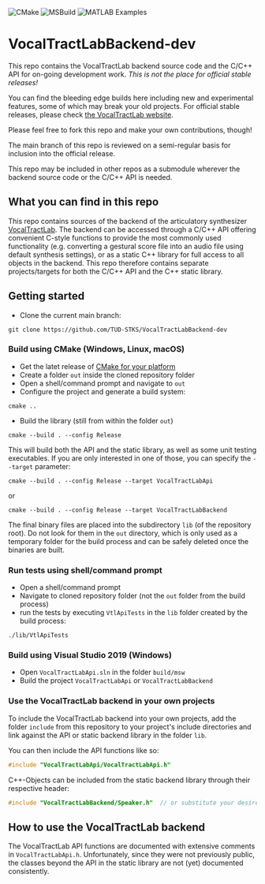 ![CMake](https://github.com/TUD-STKS/VocalTractLabBackend-dev/actions/workflows/cmake.yml/badge.svg) ![MSBuild](https://github.com/TUD-STKS/VocalTractLabBackend-dev/actions/workflows/msbuild.yml/badge.svg) ![MATLAB Examples](https://github.com/TUD-STKS/VocalTractLabBackend-dev/actions/workflows/matlab_examples.yml/badge.svg)

# VocalTractLabBackend-dev
This repo contains the VocalTractLab backend source code and the C/C++ API for on-going development work. *This is not the place for official stable releases!* 

You can find the bleeding edge builds here including new and experimental features, some of which may break your old projects. For official stable releases, please check [the VocalTractLab website](https://www.vocaltractlab.de).

Please feel free to fork this repo and make your own contributions, though! 

The main branch of this repo is reviewed on a semi-regular basis for inclusion into the official release.

This repo may be included in other repos as a submodule wherever the backend source code or the C/C++ API is needed.

## What you can find in this repo
This repo contains sources of the backend of the articulatory synthesizer [VocalTractLab](https://www.vocaltractlab.de). The backend can be accessed through a C/C++ API offering convenient C-style functions to provide the most commonly used functionality (e.g. converting a gestural score file into an audio file using default synthesis settings), or as a static C++ library for full access to all objects in the backend. This repo therefore contains separate projects/targets for both the C/C++ API and the C++ static library.

## Getting started
- Clone the current main branch:
```
git clone https://github.com/TUD-STKS/VocalTractLabBackend-dev
```

### Build using CMake (Windows, Linux, macOS)
- Get the latet release of [CMake for your platform](https://cmake.org/)
- Create a folder ``out`` inside the cloned repository folder
- Open a shell/command prompt and navigate to ``out``
- Configure the project and generate a build system:
```
cmake ..
```
- Build the library (still from within the folder ``out``)
```
cmake --build . --config Release
```
This will build both the API and the static library, as well as some unit testing executables. If you are only interested in one of those, you can specify the `--target` parameter:
```
cmake --build . --config Release --target VocalTractLabApi
```
or
```
cmake --build . --config Release --target VocalTractLabBackend
```
The final binary files are placed into the subdirectory ``lib`` (of the repository root). Do not look for them in the ``out`` directory, which is only used as a temporary folder for the build process and can be safely deleted once the binaries are built.

### Run tests using shell/command prompt
- Open a shell/command prompt
- Navigate to cloned repository folder (not the ``out`` folder from the build process)
- run the tests by executing ``VtlApiTests`` in the ``lib`` folder created by the build process:
```
./lib/VtlApiTests
```

### Build using Visual Studio 2019 (Windows)
- Open ``VocalTractLabApi.sln`` in the folder `build/msw`
- Build the project ``VocalTractLabApi`` or ``VocalTractLabBackend``

### Use the VocalTractLab backend in your own projects
To include the VocalTractLab backend into your own projects, add the folder `include` from this repository to your project's include directories and link against the API or static backend library in the folder `lib`. 

You can then include the API functions like so:
```cpp
#include "VocalTractLabApi/VocalTractLabApi.h"
```

C++-Objects can be included from the static backend library through their respective header:
```cpp
#include "VocalTractLabBackend/Speaker.h"  // or substitute your desired header here
```

## How to use the VocalTractLab backend
The VocalTractLab API functions are documented with extensive comments in `VocalTractLabApi.h`. Unfortunately, since they were not previously public, the classes beyond the API in the static library are not (yet) documented consistently.
